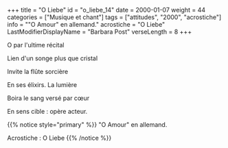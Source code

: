 +++
title = "O Liebe"
id = "o_liebe_14"
date = 2000-01-07
weight = 44
categories = ["Musique et chant"]
tags = ["attitudes", "2000", "acrostiche"]
info = "\"O Amour\" en allemand."
acrostiche = "O Liebe"
LastModifierDisplayName = "Barbara Post"
verseLength = 8
+++

O par l'ultime récital

Lien d'un songe plus que cristal

Invite la flûte sorcière

En ses élixirs. La lumière

Boira le sang versé par cœur

En sens cible : opère acteur.

{{% notice style="primary" %}}
\"O Amour\" en allemand.

Acrostiche : O Liebe
{{% /notice %}}
